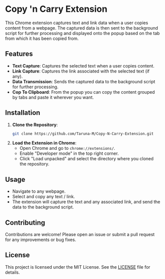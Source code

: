 # Copy 'n Carry Extension

This Chrome extension captures text and link data when a user copies content from a webpage. The captured data is then sent to the background script for further processing and displayed onto the popup based on the tab from which it has been copied from. 

## Features

- **Text Capture**: Captures the selected text when a user copies content.
- **Link Capture**: Captures the link associated with the selected text (if any).
- **Data Transmission**: Sends the captured data to the background script for further processing.
- **Cop To Clipboard**: From the popup you can copy the content grouped by tabs and paste it wherever you want. 

## Installation

1. **Clone the Repository**:
   ```bash
   git clone https://github.com/Taruna-M/Copy-N-Carry-Extension.git
   ```
2. **Load the Extension in Chrome**:
   - Open Chrome and go to `chrome://extensions/`.
   - Enable "Developer mode" in the top right corner.
   - Click "Load unpacked" and select the directory where you cloned the repository.

## Usage

- Navigate to any webpage.
- Select and copy any text / link.
- The extension will capture the text and any associated link, and send the data to the background script.

## Contributing

Contributions are welcome! Please open an issue or submit a pull request for any improvements or bug fixes.

## License

This project is licensed under the MIT License. See the [LICENSE](LICENSE) file for details.

